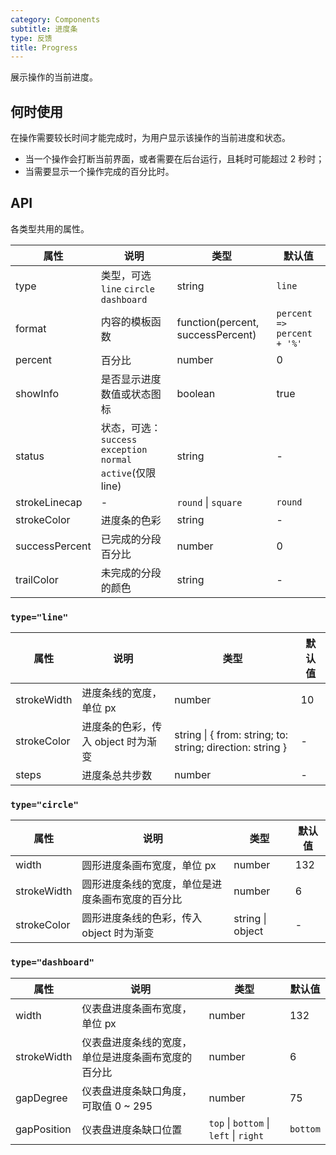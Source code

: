 ```yaml
---
category: Components
subtitle: 进度条
type: 反馈
title: Progress
---
```


展示操作的当前进度。

## 何时使用

在操作需要较长时间才能完成时，为用户显示该操作的当前进度和状态。

- 当一个操作会打断当前界面，或者需要在后台运行，且耗时可能超过 2 秒时；
- 当需要显示一个操作完成的百分比时。

## API

各类型共用的属性。

| 属性 | 说明 | 类型 | 默认值 |
| --- | --- | --- | --- |
| type | 类型，可选 `line` `circle` `dashboard` | string | `line` |
| format | 内容的模板函数 | function(percent, successPercent) | `percent => percent + '%'` |
| percent | 百分比 | number | 0 |
| showInfo | 是否显示进度数值或状态图标 | boolean | true |
| status | 状态，可选：`success` `exception` `normal` `active`(仅限 line) | string | - |
| strokeLinecap | - | `round` \| `square` | `round` |
| strokeColor | 进度条的色彩 | string | - |
| successPercent | 已完成的分段百分比 | number | 0 |
| trailColor | 未完成的分段的颜色 | string | - |

### `type="line"`

| 属性 | 说明 | 类型 | 默认值 |
| --- | --- | --- | --- |
| strokeWidth | 进度条线的宽度，单位 px | number | 10 |
| strokeColor | 进度条的色彩，传入 object 时为渐变 | string \| { from: string; to: string; direction: string } | - |
| steps | 进度条总共步数 | number | - |

### `type="circle"`

| 属性        | 说明                                             | 类型             | 默认值 |
| ----------- | ------------------------------------------------ | ---------------- | ------ |
| width       | 圆形进度条画布宽度，单位 px                      | number           | 132    |
| strokeWidth | 圆形进度条线的宽度，单位是进度条画布宽度的百分比 | number           | 6      |
| strokeColor | 圆形进度条线的色彩，传入 object 时为渐变         | string \| object | -      |

### `type="dashboard"`

| 属性 | 说明 | 类型 | 默认值 |
| --- | --- | --- | --- |
| width | 仪表盘进度条画布宽度，单位 px | number | 132 |
| strokeWidth | 仪表盘进度条线的宽度，单位是进度条画布宽度的百分比 | number | 6 |
| gapDegree | 仪表盘进度条缺口角度，可取值 0 ~ 295 | number | 75 |
| gapPosition | 仪表盘进度条缺口位置 | `top` \| `bottom` \| `left` \| `right` | `bottom` |
